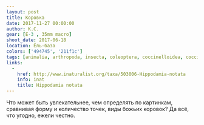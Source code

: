 ```yaml
---
layout: post
title: Коровка
date: 2017-11-27 00:00:00
author: К.С.
gear: [E-3 , 35mm macro]
shoot_date: 2017-06-18
location: Ёль-база
colors: ['494745', '211f1c']
tags: [animalia, arthropoda, insecta, coleoptera, coccinelloidea, coccinellidae, hippodamia, hippodamia notata]
links:
  -
    href: http://www.inaturalist.org/taxa/503006-Hippodamia-notata
    info: inat
    title: Hippodamia notata
---
```

Что может быть увлекательнее, чем определять по картинкам, сравнивая форму и количество точек, виды божьих коровок? Да всё, что угодно, ежели честно.
